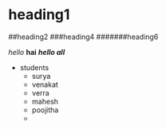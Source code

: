 # heading1
##heading2
###heading4
#######heading6

*hello*
**hai**
***hello all***

* students
   * surya
   * venakat
   * verra
   * mahesh
   * poojitha
   * 
